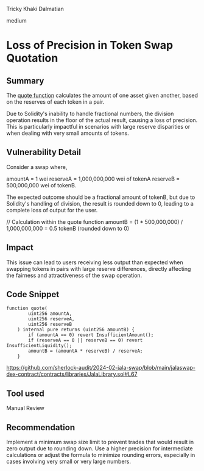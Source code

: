 Tricky Khaki Dalmatian

medium

# Loss of Precision in Token Swap Quotation

## Summary

The [quote function](https://github.com/sherlock-audit/2024-02-jala-swap/blob/main/jalaswap-dex-contract/contracts/libraries/JalaLibrary.sol#L60) calculates the amount of one asset given another, based on the reserves of each token in a pair.

Due to Solidity's inability to handle fractional numbers, the division operation results in the floor of the actual result, causing a loss of precision. This is particularly impactful in scenarios with large reserve disparities or when dealing with very small amounts of tokens.

## Vulnerability Detail

Consider a swap where,

amountA = 1 wei
reserveA = 1,000,000,000 wei of tokenA
reserveB = 500,000,000 wei of tokenB.

The expected outcome should be a fractional amount of tokenB, but due to Solidity's handling of division, the result is rounded down to 0, leading to a complete loss of output for the user.

// Calculation within the quote function
amountB = (1 * 500,000,000) / 1,000,000,000 = 0.5 tokenB (rounded down to 0)

## Impact

This issue can lead to users receiving less output than expected when swapping tokens in pairs with large reserve differences, directly affecting the fairness and attractiveness of the swap operation.

## Code Snippet

```solidity
function quote(
        uint256 amountA,
        uint256 reserveA,
        uint256 reserveB
    ) internal pure returns (uint256 amountB) {
        if (amountA == 0) revert InsufficientAmount();
        if (reserveA == 0 || reserveB == 0) revert InsufficientLiquidity();
        amountB = (amountA * reserveB) / reserveA;
    }
```

https://github.com/sherlock-audit/2024-02-jala-swap/blob/main/jalaswap-dex-contract/contracts/libraries/JalaLibrary.sol#L67

## Tool used

Manual Review

## Recommendation

Implement a minimum swap size limit to prevent trades that would result in zero output due to rounding down. Use a higher precision for intermediate calculations or adjust the formula to minimize rounding errors, especially in cases involving very small or very large numbers.
